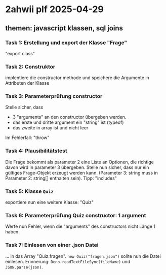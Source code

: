 # 2ahwii plf 2025-04-29

## themen: javascript klassen, sql joins

### Task 1: Erstellung und export der Klasse "Frage"

"export class"

### Task 2: Construktor

implentiere die constructor methode und speichere die Argumente in Attributen der Klasse

### Task 3: Parameterprüfung constructor

Stelle sicher, dass

- 3 "arguments" an den constructor übergeben werden.
- das erste und dritte argument ein "string" ist (typeof)
- das zweite in array ist und nicht leer

Im Fehlerfall: "throw"

### Task 4: Plausibilitätstest

Die Frage bekommt als parameter 2 eine Liste an Optionen, die richtige davon
wird in parameter 3 übergeben. Stelle nun sicher, dass nur ein gültiges
Frage-Objekt erzeugt werden kann. (Parameter 3: string muss in Parameter
2: string[] enthalten sein). Tipp: "includes"

### Task 5: Klasse `Quiz`

exportiere nun eine weitere Klasse: "Quiz"

### Task 6: Parameterprüfung Quiz constructor: 1 argument

Werfe nun Fehler, wenn die "arguments" des constructors nicht Länge 1 haben.

### Task 7: Einlesen von einer .json Datei

... in das Array "Quiz.fragen". `new Quiz("fragen.json")` sollte nun die Datei
einlesen. Erinnerung: `Deno.readTextFileSync(fileName)` und `JSON.parse(json)`.
